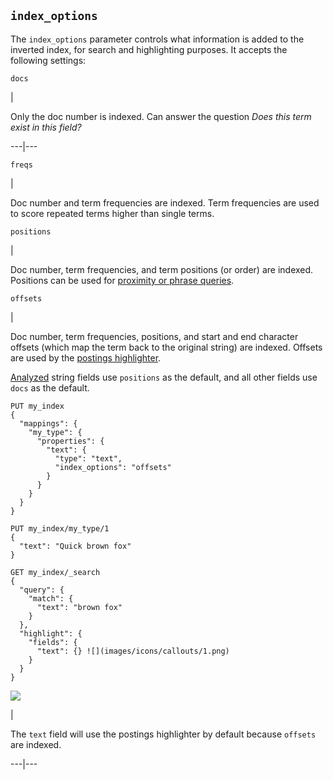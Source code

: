 ## `index_options`

The `index_options` parameter controls what information is added to the inverted index, for search and highlighting purposes. It accepts the following settings:

`docs`

| 

Only the doc number is indexed. Can answer the question _Does this term exist in this field?_  
  
---|---  
  
`freqs`

| 

Doc number and term frequencies are indexed. Term frequencies are used to score repeated terms higher than single terms.   
  
`positions`

| 

Doc number, term frequencies, and term positions (or order) are indexed. Positions can be used for [proximity or phrase queries](query-dsl-match-query-phrase.html "Match Phrase Query").   
  
`offsets`

| 

Doc number, term frequencies, positions, and start and end character offsets (which map the term back to the original string) are indexed. Offsets are used by the [postings highlighter](search-request-highlighting.html#postings-highlighter "Postings highlighter").   
  
[Analyzed](mapping-index.html "index") string fields use `positions` as the default, and all other fields use `docs` as the default.
    
    
    PUT my_index
    {
      "mappings": {
        "my_type": {
          "properties": {
            "text": {
              "type": "text",
              "index_options": "offsets"
            }
          }
        }
      }
    }
    
    PUT my_index/my_type/1
    {
      "text": "Quick brown fox"
    }
    
    GET my_index/_search
    {
      "query": {
        "match": {
          "text": "brown fox"
        }
      },
      "highlight": {
        "fields": {
          "text": {} ![](images/icons/callouts/1.png)
        }
      }
    }

![](images/icons/callouts/1.png)

| 

The `text` field will use the postings highlighter by default because `offsets` are indexed.   
  
---|---
